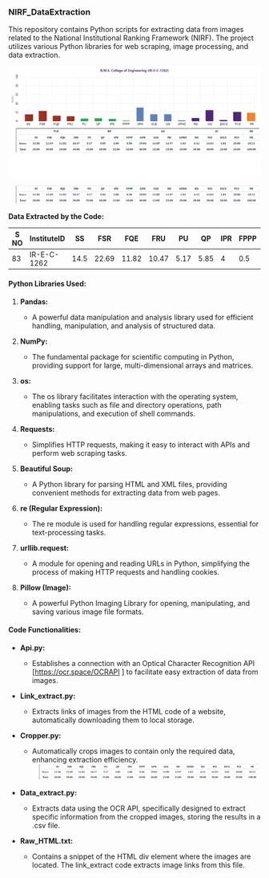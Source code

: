 ### NIRF_DataExtraction

This repository contains Python scripts for extracting data from images related to the National Institutional Ranking Framework (NIRF). The project utilizes various Python libraries for web scraping, image processing, and data extraction. 

![Downloaded Image](IR-E-C-1262.png)

![Cropped Image](c_IR-E-C-1262.png)

****Data Extracted by the Code:****

| S NO | InstituteID | SS   | FSR  | FQE  | FRU  | PU   | QP   | IPR  | FPPP | GPH  | GUE  | MS   | GPHD | RD   | WD   | ESCS | PCS  | PR   | TLR  | RPC  | GO   | OI   | PERCEPTION | CITY      | STATE     | SCORE | RANK |
|------|-------------|------|------|------|------|------|------|------|------|------|------|------|------|------|------|------|------|------|------|------|------|------|------------|-----------|-----------|-------|------|
| 83   | IR-E-C-1262 | 14.5 | 22.69| 11.82| 10.47| 5.17 | 5.85 | 4    | 0.5  | 29.84| 14.89| 14.97| 1.03 | 6.42 | 24.03| 1.84 | 20   | 18.23| 59.48| 15.52| 60.73| 52.29| 18.23      | Bengaluru | Karnataka | 41.71 | 83   |



#### Python Libraries Used:

1. **Pandas:**
   - A powerful data manipulation and analysis library used for efficient handling, manipulation, and analysis of structured data.

2. **NumPy:**
   - The fundamental package for scientific computing in Python, providing support for large, multi-dimensional arrays and matrices.

3. **os:**
   - The os library facilitates interaction with the operating system, enabling tasks such as file and directory operations, path manipulations, and execution of shell commands.

4. **Requests:**
   - Simplifies HTTP requests, making it easy to interact with APIs and perform web scraping tasks.

5. **Beautiful Soup:**
   - A Python library for parsing HTML and XML files, providing convenient methods for extracting data from web pages.

6. **re (Regular Expression):**
   - The re module is used for handling regular expressions, essential for text-processing tasks.

7. **urllib.request:**
   - A module for opening and reading URLs in Python, simplifying the process of making HTTP requests and handling cookies.

8. **Pillow (Image):**
   - A powerful Python Imaging Library for opening, manipulating, and saving various image file formats.

#### Code Functionalities:

- **Api.py:**
  - Establishes a connection with an Optical Character Recognition API [https://ocr.space/OCRAPI
] to facilitate easy extraction of data from images.

- **Link_extract.py:**
  - Extracts links of images from the HTML code of a website, automatically downloading them to local storage.

- **Cropper.py:**
  - Automatically crops images to contain only the required data, enhancing extraction efficiency.
      ![Cropped Image](c_IR-E-C-1262.png)

- **Data_extract.py:**
  - Extracts data using the OCR API, specifically designed to extract specific information from the cropped images, storing the results in a .csv file.

- **Raw_HTML.txt:**
  - Contains a snippet of the HTML div element where the images are located. The link_extract code extracts image links from this file.


